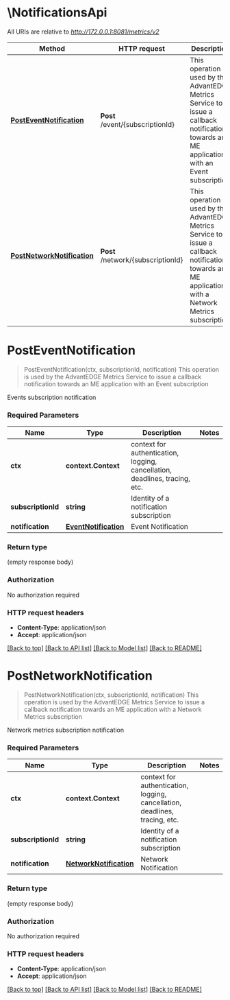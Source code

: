 # \NotificationsApi

All URIs are relative to *http://172.0.0.1:8081/metrics/v2*

Method | HTTP request | Description
------------- | ------------- | -------------
[**PostEventNotification**](NotificationsApi.md#PostEventNotification) | **Post** /event/{subscriptionId} | This operation is used by the AdvantEDGE Metrics Service to issue a callback notification towards an ME application with an Event subscription
[**PostNetworkNotification**](NotificationsApi.md#PostNetworkNotification) | **Post** /network/{subscriptionId} | This operation is used by the AdvantEDGE Metrics Service to issue a callback notification towards an ME application with a Network Metrics subscription


# **PostEventNotification**
> PostEventNotification(ctx, subscriptionId, notification)
This operation is used by the AdvantEDGE Metrics Service to issue a callback notification towards an ME application with an Event subscription

Events subscription notification

### Required Parameters

Name | Type | Description  | Notes
------------- | ------------- | ------------- | -------------
 **ctx** | **context.Context** | context for authentication, logging, cancellation, deadlines, tracing, etc.
  **subscriptionId** | **string**| Identity of a notification subscription | 
  **notification** | [**EventNotification**](EventNotification.md)| Event Notification | 

### Return type

 (empty response body)

### Authorization

No authorization required

### HTTP request headers

 - **Content-Type**: application/json
 - **Accept**: application/json

[[Back to top]](#) [[Back to API list]](../README.md#documentation-for-api-endpoints) [[Back to Model list]](../README.md#documentation-for-models) [[Back to README]](../README.md)

# **PostNetworkNotification**
> PostNetworkNotification(ctx, subscriptionId, notification)
This operation is used by the AdvantEDGE Metrics Service to issue a callback notification towards an ME application with a Network Metrics subscription

Network metrics subscription notification

### Required Parameters

Name | Type | Description  | Notes
------------- | ------------- | ------------- | -------------
 **ctx** | **context.Context** | context for authentication, logging, cancellation, deadlines, tracing, etc.
  **subscriptionId** | **string**| Identity of a notification subscription | 
  **notification** | [**NetworkNotification**](NetworkNotification.md)| Network Notification | 

### Return type

 (empty response body)

### Authorization

No authorization required

### HTTP request headers

 - **Content-Type**: application/json
 - **Accept**: application/json

[[Back to top]](#) [[Back to API list]](../README.md#documentation-for-api-endpoints) [[Back to Model list]](../README.md#documentation-for-models) [[Back to README]](../README.md)

